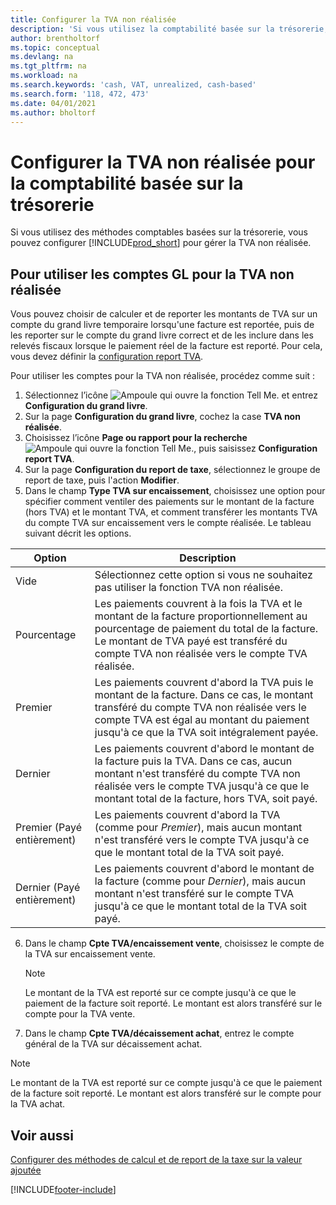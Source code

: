 ```yaml
---
title: Configurer la TVA non réalisée
description: 'Si vous utilisez la comptabilité basée sur la trésorerie, vous pouvez spécifier comment gérer la TVA non réalisée pour les ventes et les achats.'
author: brentholtorf
ms.topic: conceptual
ms.devlang: na
ms.tgt_pltfrm: na
ms.workload: na
ms.search.keywords: 'cash, VAT, unrealized, cash-based'
ms.search.form: '118, 472, 473'
ms.date: 04/01/2021
ms.author: bholtorf
---
```


# <a name="set-up-unrealized-vat-for-cash-based-accounting" />Configurer la TVA non réalisée pour la comptabilité basée sur la trésorerie

Si vous utilisez des méthodes comptables basées sur la trésorerie, vous pouvez configurer [!INCLUDE[prod_short](includes/prod_short.md)] pour gérer la TVA non réalisée.

## <a name="to-use-general-ledger-accounts-for-unrealized-vat" />Pour utiliser les comptes GL pour la TVA non réalisée

Vous pouvez choisir de calculer et de reporter les montants de TVA sur un compte du grand livre temporaire lorsqu'une facture est reportée, puis de les reporter sur le compte du grand livre correct et de les inclure dans les relevés fiscaux lorsque le paiement réel de la facture est reporté. Pour cela, vous devez définir la [configuration report TVA](finance-setup-vat.md).

Pour utiliser les comptes pour la TVA non réalisée, procédez comme suit :

1. Sélectionnez l’icône ![Ampoule qui ouvre la fonction Tell Me.](media/ui-search/search_small.png "Dites-moi ce que vous voulez faire") et entrez **Configuration du grand livre**.
2. Sur la page **Configuration du grand livre**, cochez la case **TVA non réalisée**.
3. Choisissez l’icône **Page ou rapport pour la recherche** ![Ampoule qui ouvre la fonction Tell Me.](media/ui-search/search_small.png "Dites-moi ce que vous voulez faire"), puis saisissez **Configuration report TVA**.
4. Sur la page **Configuration du report de taxe**, sélectionnez le groupe de report de taxe, puis l'action **Modifier**.
5. Dans le champ **Type TVA sur encaissement**, choisissez une option pour spécifier comment ventiler des paiements sur le montant de la facture (hors TVA) et le montant TVA, et comment transférer les montants TVA du compte TVA sur encaissement vers le compte réalisée. Le tableau suivant décrit les options.

| Option | Description |
| --- | --- |
| Vide | Sélectionnez cette option si vous ne souhaitez pas utiliser la fonction TVA non réalisée. |
| Pourcentage | Les paiements couvrent à la fois la TVA et le montant de la facture proportionnellement au pourcentage de paiement du total de la facture. Le montant de TVA payé est transféré du compte TVA non réalisée vers le compte TVA réalisée. |
| Premier | Les paiements couvrent d'abord la TVA puis le montant de la facture. Dans ce cas, le montant transféré du compte TVA non réalisée vers le compte TVA est égal au montant du paiement jusqu'à ce que la TVA soit intégralement payée. |
| Dernier | Les paiements couvrent d'abord le montant de la facture puis la TVA. Dans ce cas, aucun montant n'est transféré du compte TVA non réalisée vers le compte TVA jusqu'à ce que le montant total de la facture, hors TVA, soit payé. |
| Premier (Payé entièrement) | Les paiements couvrent d'abord la TVA (comme pour _Premier_), mais aucun montant n'est transféré vers le compte TVA jusqu'à ce que le montant total de la TVA soit payé. |
| Dernier (Payé entièrement) | Les paiements couvrent d'abord le montant de la facture (comme pour _Dernier_), mais aucun montant n'est transféré sur le compte TVA jusqu'à ce que le montant total de la TVA soit payé. |

6. Dans le champ **Cpte TVA/encaissement vente**, choisissez le compte de la TVA sur encaissement vente.

    > [!NOTE]  
    > Le montant de la TVA est reporté sur ce compte jusqu'à ce que le paiement de la facture soit reporté. Le montant est alors transféré sur le compte pour la TVA vente.
7. Dans le champ **Cpte TVA/décaissement achat**, entrez le compte général de la TVA sur décaissement achat.

> [!NOTE]  
> Le montant de la TVA est reporté sur ce compte jusqu'à ce que le paiement de la facture soit reporté. Le montant est alors transféré sur le compte pour la TVA achat.

## <a name="see-also" />Voir aussi
[Configurer des méthodes de calcul et de report de la taxe sur la valeur ajoutée](finance-setup-vat.md)

[!INCLUDE[footer-include](includes/footer-banner.md)]
